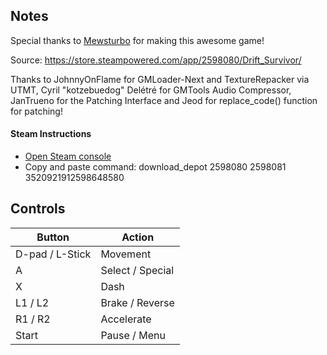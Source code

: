 ## Notes

Special thanks to [Mewsturbo](https://space.bilibili.com/32978058) for making this awesome game!

Source: https://store.steampowered.com/app/2598080/Drift_Survivor/

Thanks to JohnnyOnFlame for GMLoader-Next and TextureRepacker via UTMT, Cyril "kotzebuedog" Delétré for GMTools Audio Compressor, JanTrueno for the Patching Interface and Jeod for replace_code() function for patching!

#### Steam Instructions
* [Open Steam console](steam://open/console)
* Copy and paste command: download_depot 2598080 2598081 3520921912598648580

## Controls

| Button | Action |
|--|--| 
|D-pad / L-Stick|Movement|
|A|Select / Special|
|X|Dash|
|L1 / L2|Brake / Reverse|
|R1 / R2|Accelerate|
|Start|Pause / Menu|


